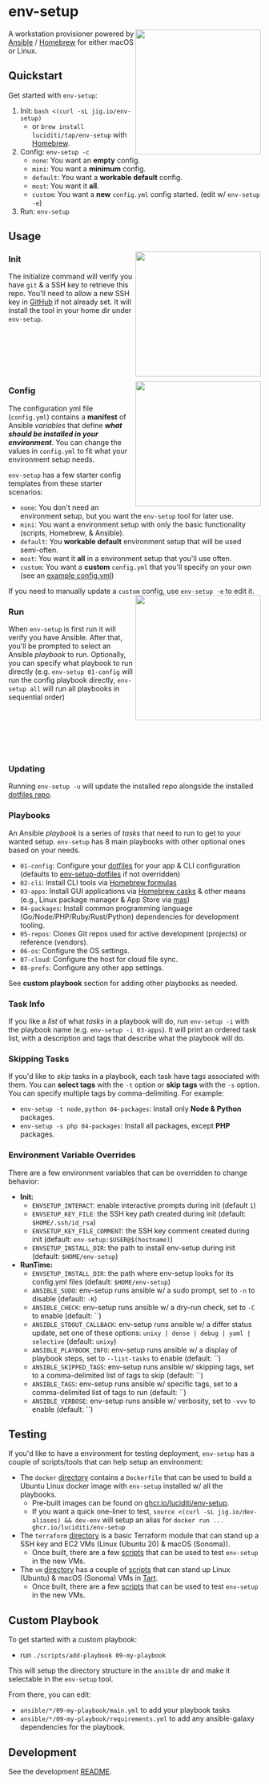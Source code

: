 # env-setup
<img align="right" width="250" src="https://github.com/Luciditi/env-setup/assets/1087111/7ad0d467-384e-483c-8dcd-b63c19d90c3e">

A workstation provisioner powered by [Ansible](https://www.ansible.com/) / [Homebrew](https://brew.sh/) for either macOS or Linux.

## Quickstart
Get started with `env-setup`:

1. Init: `bash <(curl -sL jig.io/env-setup)` 
    - or `brew install luciditi/tap/env-setup` with [Homebrew](https://brew.sh/).
2. Config: `env-setup -c` 
    - `none`: You want an **empty** config.
    - `mini`: You want a **minimum** config.
    - `default`: You want a **workable default** config.
    - `most`: You want it **all**.
    - `custom`: You want a **new** `config.yml` config started. (edit w/ `env-setup -e`)
3. Run: `env-setup`

## Usage

<img align="right" width="250" src="https://github.com/Luciditi/env-setup/assets/1087111/0e6b5b99-477c-49df-b6f3-42e908dffa8a">

### Init
The initialize command will verify you have `git` & a SSH key to retrieve this 
repo. You'll need to allow a new SSH key in [GitHub](https://github.com/settings/keys) 
if not already set. It will install the tool in your home dir under `env-setup`.
<br /><br /><br /><br /><br /><br /><br />

<img align="right" width="250" src="https://github.com/Luciditi/env-setup/assets/1087111/4abc41e2-79b0-4f11-9504-ce9221852d83">

### Config
The configuration yml file (`config.yml`) contains a **manifest** of Ansible _variables_ 
that define **_what should be installed in your environment_**. You can change the 
values in `config.yml` to fit what your environment setup needs.

`env-setup` has a few starter config templates from these starter scenarios:
  - `none`: You don't need an environment setup, but you want the `env-setup` tool for later use.
  - `mini`: You want a environment setup with only the basic functionality (scripts, Homebrew, & Ansible).
  - `default`: You **workable default** environment setup that will be used semi-often.
  - `most`: You want it **all** in a environment setup that you'll use often.
  - `custom`: You want a **custom** `config.yml` that you'll specify on your own (see an [example config.yml](https://gist.github.com/ShawnConn/2400705e601d6315394f0e4f01bb66b8))

If you need to manually update a `custom` config, use `env-setup -e` to edit it.
<img align="right" width="250" src="https://github.com/Luciditi/env-setup/assets/1087111/7d30e859-b7c6-4f21-b35d-879ae550a4f7">

### Run
When `env-setup` is first run it will verify you have Ansible. After that, you'll
be prompted to select an Ansible _playbook_ to run. Optionally, you can specify
what playbook to run directly (e.g. `env-setup 01-config` will run the config 
playbook directly, `env-setup all` will run all playbooks in sequential order)
<br /><br /><br /><br /><br /><br /><br />

### Updating
Running `env-setup -u` will update the installed repo alongside the installed 
[dotfiles repo](https://github.com/Luciditi/env-setup-dotfiles). 

### Playbooks
An Ansible _playbook_ is a series of _tasks_ that need to run to get to your wanted setup.
`env-setup` has 8 main playbooks with other optional ones based on your needs.

- `01-config`: Configure your [dotfiles](https://dotfiles.github.io/) for your app & CLI configuration (defaults to [env-setup-dotfiles](https://github.com/Luciditi/env-setup-dotfiles) if not overridden)
- `02-cli`: Install CLI tools via [Homebrew formulas](https://formulae.brew.sh/formula/)
- `03-apps`: Install GUI applications via [Homebrew casks](https://formulae.brew.sh/cask/) & other means (e.g., Linux package manager & App Store via [mas](https://github.com/mas-cli/mas))
- `04-packages`: Install common programming language (Go/Node/PHP/Ruby/Rust/Python) dependencies for development tooling.
- `05-repos`: Clones Git repos used for active development (projects) or reference (vendors).
- `06-os`: Configure the OS settings.
- `07-cloud`: Configure the host for cloud file sync.
- `08-prefs`: Configure any other app settings.

See **custom playbook** section for adding other playbooks as needed.

### Task Info
If you like a _list_ of what _tasks_ in a playbook will do, run `env-setup -i` with 
the playbook name (e.g. `env-setup -i 03-apps`). It will print an ordered task 
list, with a description and tags that describe what the playbook will do.

### Skipping Tasks
If you'd like to _skip_ tasks in a playbook, each task have tags associated 
with them. You can **select tags** with the `-t` option or **skip tags** with the `-s` 
option. You can specify multiple tags by comma-delimiting. For example:

- `env-setup -t node,python 04-packages`: Install only **Node & Python** packages.
- `env-setup -s php 04-packages`: Install all packages, except **PHP** packages.

### Environment Variable Overrides 
There are a few environment variables that can be overridden to change behavior:

- **Init:**
    - `ENVSETUP_INTERACT`: enable interactive prompts during init (default `1`)
    - `ENVSETUP_KEY_FILE`: the SSH key path created during init (default: `$HOME/.ssh/id_rsa`)
    - `ENVSETUP_KEY_FILE_COMMENT`: the SSH key comment created during init (default: `env-setup:$USER@$(hostname)`)
    - `ENVSETUP_INSTALL_DIR`: the path to install env-setup during init (default: `$HOME/env-setup`)
- **RunTime:**
    - `ENVSETUP_INSTALL_DIR`: the path where env-setup looks for its config.yml files (default: `$HOME/env-setup`)
    - `ANSIBLE_SUDO`: env-setup runs ansible w/ a sudo prompt, set to `-n` to disable (default: `-K`)
    - `ANSIBLE_CHECK`: env-setup runs ansible w/ a dry-run check, set to `-C` to enable (default: ``)
    - `ANSIBLE_STDOUT_CALLBACK`: env-setup runs ansible w/ a differ status update, set one of these options: `unixy | dense | debug | yaml | selective` (default: `unixy`)
    - `ANSIBLE_PLAYBOOK_INFO`: env-setup runs ansible w/ a display of playbook steps, set to `--list-tasks` to enable (default: ``)
    - `ANSIBLE_SKIPPED_TAGS`: env-setup runs ansible w/ skipping tags, set to a comma-delimited list of tags to skip (default: ``)
    - `ANSIBLE_TAGS`: env-setup runs ansible w/ specific tags, set to a comma-delimited list of tags to run (default: ``)
    - `ANSIBLE_VERBOSE`: env-setup runs ansible w/ verbosity, set to `-vvv` to enable (default: ``)

## Testing
If you'd like to have a environment for testing deployment, `env-setup` has a 
couple of scripts/tools that can help setup an environment:

- The `docker` [directory](docker) contains a `Dockerfile` that can be used to build a Ubuntu Linux docker image with `env-setup` installed w/ all the playbooks. 
    - Pre-built images can be found on [ghcr.io/luciditi/env-setup](https://github.com/Luciditi/env-setup/tree/main/docker#hosted-images). 
    - If you want a quick one-liner to test, `source <(curl -sL jig.io/dev-aliases) && dev-env` will setup an alias for `docker run ... ghcr.io/luciditi/env-setup`
- The `terraform` [directory](terraform) is a basic Terraform module that can stand up a SSH key and EC2 VMs (Linux (Ubuntu 20) & macOS (Sonoma)). 
    - Once built, there are a few [scripts](terraform/scripts) that can be used to test `env-setup` in the new VMs.
- The `vm` [directory](vm) has a couple of [scripts](vm/scripts) that can stand up Linux (Ubuntu) & macOS (Sonoma) VMs in [Tart](https://tart.run/). 
    - Once built, there are a few [scripts](vm/scripts) that can be used to test `env-setup` in the new VMs.

## Custom Playbook
To get started with a custom playbook: 

- run `./scripts/add-playbook 09-my-playbook`

This will setup the directory structure in the `ansible` dir and make it 
selectable in the `env-setup` tool.

From there, you can edit:
- `ansible/*/09-my-playbook/main.yml` to add your playbook tasks
- `ansible/*/09-my-playbook/requirements.yml` to add any ansible-galaxy dependencies for the playbook.

## Development
See the development [README](DEV-README.md).
